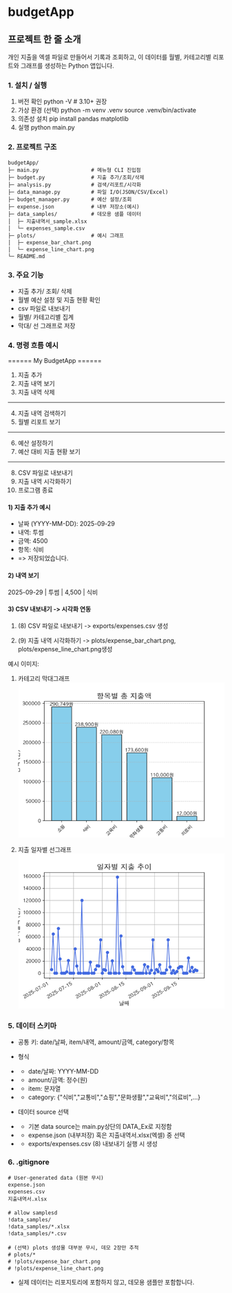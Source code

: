 # budgetApp

## 프로젝트 한 줄 소개

개인 지출을 엑셀 파일로 만들어서 기록과 조회하고, 
이 데이터를 월별, 카테고리별 리포트와 그래프를 생성하는 Python 앱입니다.


### 1. 설치 / 실행 
   1. 버전 확인
      python -V # 3.10+ 권장
   2. 가상 환경 (선택)
      python -m venv .venv
      source .venv/bin/activate
   3. 의존성 설치
      pip install pandas matplotlib
   4. 실행
      python main.py



### 2. 프로젝트 구조
    budgetApp/
    ├─ main.py                 # 메뉴형 CLI 진입점
    ├─ budget.py               # 지출 추가/조회/삭제
    ├─ analysis.py             # 검색/리포트/시각화
    ├─ data_manage.py          # 파일 I/O(JSON/CSV/Excel)
    ├─ budget_manager.py       # 예산 설정/조회
    ├─ expense.json            # 내부 저장소(예시)
    ├─ data_samples/           # 데모용 샘플 데이터 
    │  ├─ 지출내역서_sample.xlsx
    │  └─ expenses_sample.csv
    ├─ plots/                  # 예시 그래프 
    │  ├─ expense_bar_chart.png
    │  └─ expense_line_chart.png
    └─ README.md



### 3. 주요 기능

- 지출 추가/ 조회/ 삭제
- 월별 예산 설정 및 지출 현황 확인
- csv 파일로 내보내기
- 월별/ 카테고리별 집계
- 막대/ 선 그래프로 저장
  
### 4. 명령 흐름 예시 
====== My BudgetApp ======
1. 지출 추가
2. 지출 내역 보기
3. 지출 내역 삭제
--------------------------
4. 지출 내역 검색하기
5. 월별 리포트 보기
--------------------------
6. 예산 설정하기
7. 예산 대비 지출 현황 보기
--------------------------
8. CSV 파일로 내보내기
9. 지출 내역 시각화하기
10. 프로그램 종료


#### 1) 지출 추가 예시
- 날짜 (YYYY-MM-DD): 2025-09-29
- 내역: 투썸
- 금액: 4500
- 항목: 식비
- => 저장되었습니다.

#### 2) 내역 보기
2025-09-29 | 투썸 |   4,500 | 식비


#### 3) CSV 내보내기 -> 시각화 연동
1. (8) CSV 파일로 내보내기 -> exports/expenses.csv 생성

2. (9) 지출 내역 시각화하기 -> plots/expense_bar_chart.png, plots/expense_line_chart.png생성


예시 이미지:

1. 카테고리 막대그래프  
   <img src="plots/expense_bar_chart.png" alt="카테고리 막대그래프" width="600">

2. 지출 일자별 선그래프  
   <img src="plots/expense_line_chart.png" alt="지출 일자별 선그래프" width="600">






### 5. 데이터 스키마
- 공통 키: date/날짜, item/내역, amount/금액, category/항목
- 형식
- - date/날짜: YYYY-MM-DD
- - amount/금액: 정수(원)
- - item: 문자열
- - category: {"식비","교통비","쇼핑","문화생활","교육비","의료비",...}

- 데이터 source 선택
- - 기본 data source는 main.py상단의 DATA_Ex로 지정함
- - expense.json (내부저장) 혹은 지출내역서.xlsx(엑셀) 중 선택
- - exports/expenses.csv (8) 내보내기 실행 시 생성




### 6. .gitignore
    # User-generated data (원본 무시)
    expense.json
    expenses.csv
    지출내역서.xlsx

    # allow samplesd
    !data_samples/
    !data_samples/*.xlsx
    !data_samples/*.csv

    # (선택) plots 생성물 대부분 무시, 데모 2장만 추적
    # plots/*
    # !plots/expense_bar_chart.png
    # !plots/expense_line_chart.png
  - 실제 데이터는 리포지토리에 포함하지 않고, 데모용 샘플만 포함합니다.



